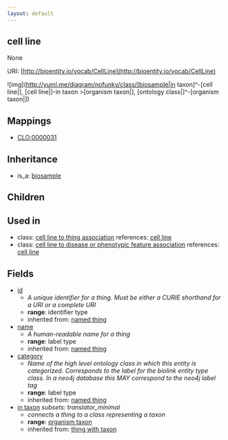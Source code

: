 ```yaml
---
layout: default
---
```


## cell line


None

URI: [http://bioentity.io/vocab/CellLine](http://bioentity.io/vocab/CellLine)


![img](http://yuml.me/diagram/nofunky/class/[biosample|in taxon]^-[cell line|], [cell line|]-in taxon >[organism taxon|], [ontology class|]^-[organism taxon|])
## Mappings

 * [CLO:0000031](http://purl.obolibrary.org/obo/CLO_0000031)

## Inheritance

 *  is_a: [biosample](Biosample.html)

## Children


## Used in

 *  class: [cell line to thing association](CellLineToThingAssociation.html) references: [cell line](CellLine.html)
 *  class: [cell line to disease or phenotypic feature association](CellLineToDiseaseOrPhenotypicFeatureAssociation.html) references: [cell line](CellLine.html)

## Fields

 * [id](id.html)
    * _A unique identifier for a thing. Must be either a CURIE shorthand for a URI or a complete URI_
    * __range__: identifier type
    * inherited from: [named thing](NamedThing.html)
 * [name](name.html)
    * _A human-readable name for a thing_
    * __range__: label type
    * inherited from: [named thing](NamedThing.html)
 * [category](category.html)
    * _Name of the high level ontology class in which this entity is categorized. Corresponds to the label for the biolink entity type class. In a neo4j database this MAY correspond to the neo4j label tag_
    * __range__: label type
    * inherited from: [named thing](NamedThing.html)
 * [in taxon](in_taxon.html) *subsets: translator_minimal*
    * _connects a thing to a class representing a taxon_
    * __range__: [organism taxon](OrganismTaxon.html)
    * inherited from: [thing with taxon](ThingWithTaxon.html)
